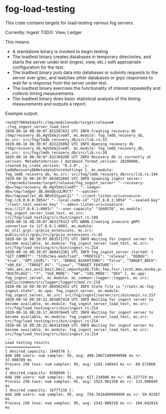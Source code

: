 fog-load-testing
================

This crate contains targets for load-testing various fog servers.

Currently: Ingest
TODO: View, Ledger

This means:

- A standalone binary is invoked to begin testing
- The loadtest binary creates databases in temporary directories, and
  starts the server under test (ingest, view, etc.) with appropriate configuration
  for the test.
- The loadtest binary puts data into databases or submits requests to the server
  over grpc, and watches other databases or grpc responses to wait for a response
  from the server under test.
- The loadtest binary exercises the functionality of interest repeatedly and
  collects timing measurements.
- The loadtest binary does basic statistical analysis of the timing measurements
  and outputs a report.

Example output:

```
root@77969a5da3fc:/tmp/mobilenode/target/release# ./fog_ingest_server_load_test
2020-08-16 08:30:07.815587831 UTC INFO Creating recovery db /tmp/recovery_db.HgV5XmjCve0T, mc.module: fog_lmdb_recovery_db, mc.src: src/fog/lmdb_recovery_db/src/lib.rs:33
2020-08-16 08:30:07.832225092 UTC INFO Opening recovery db /tmp/recovery_db.HgV5XmjCve0T, mc.module: fog_lmdb_recovery_db, mc.src: src/fog/lmdb_recovery_db/src/lib.rs:39
2020-08-16 08:30:07.832368206 UTC INFO Recovery db is currently at version: MetadataVersion { database_format_version: 20200806, created_by_crate_version: "0.3.0", _s: LmdbRecoveryDbMetadataStoreSettings }, mc.module: fog_lmdb_recovery_db, mc.src: src/fog/lmdb_recovery_db/src/lib.rs:194
2020-08-16 08:30:07.863032605 UTC INFO Spawning ingest server: "/tmp/mobilenode/target/release/fog_ingest_server" "--recovery-db=/tmp/recovery_db.HgV5XmjCve0T" "--ledger-db=/tmp/ledger_db.0khQEsULMVlT" "--watcher-db=/tmp/wallet_db.NRnhISypeCZi" "--client-listen-uri=insecure-fog://0.0.0.0:3054/" "--local-node-id" "127.0.0.1:3054" "--sealed-key" "/root/.test_sealed_key" "--admin-listen-uri=insecure-mca://127.0.0.1:8003/" "--user-capacity" "1048576", mc.module: fog_ingest_server_load_test, mc.src: src/fog/load_testing/src/bin/ingest.rs:198
2020-08-16 08:30:07.863179322 UTC WARN Creating insecure gRPC connection to 127.0.0.1:8003, mc.module: mc_util_grpc::grpcio_extensions, mc.src: public/util/grpc/src/grpcio_extensions.rs:45
2020-08-16 08:30:07.863571772 UTC INFO Waiting for ingest server to become available, mc.module: fog_ingest_server_load_test, mc.src: src/fog/load_testing/src/bin/ingest.rs:214
2020-08-16 08:30:07.869422381 UTC INFO fog_ingest_server started: { "GIT_COMMIT": "57d5c5ea-modified", "PROFILE": "release", "DEBUG": "true", "OPT_LEVEL": "3", "DEBUG_ASSERTIONS": "false", "TARGET_ARCH": "x86_64", "TARGET_OS": "linux", "TARGET_FEATURE": "adx,aes,avx,avx2,bmi1,bmi2,cmpxchg16b,f16c,fma,fxsr,lzcnt,mmx,movbe,pclmulqdq,popcnt,rdrand,rdseed,sse,sse2,sse3,sse4.1,sse4.2,ssse3,xsave,xsavec,xsaveopt,xsaves", "RUSTFLAGS": "?", "SGX_MODE": "SW", "IAS_MODE": "DEV" }, mc.app: fog_ingest_server, mc.module: mc_common::logger::loggers, mc.src: public/common/src/logger/loggers/mod.rs:218
2020-08-16 08:30:07.869562452 UTC INFO State file is "/root/.mc-fog-ingest-state", mc.app: fog_ingest_server, mc.module: fog_ingest_server, mc.src: src/fog/ingest/server/src/bin/main.rs:157
2020-08-16 08:30:12.863807429 UTC INFO Waiting for ingest server to become available, mc.module: fog_ingest_server_load_test, mc.src: src/fog/load_testing/src/bin/ingest.rs:214
2020-08-16 08:30:17.863970445 UTC INFO Waiting for ingest server to become available, mc.module: fog_ingest_server_load_test, mc.src: src/fog/load_testing/src/bin/ingest.rs:214
2020-08-16 08:30:22.864143948 UTC INFO Waiting for ingest server to become available, mc.module: fog_ingest_server_load_test, mc.src: src/fog/load_testing/src/bin/ingest.rs:214
...
Load testing results
================
{ desired_capacity: 1048576 }:
Add 100 users: num samples: 95, avg: 490.28671499999996 ms +/- 37.900709 ms
Process 250 txos: num samples: 95, avg: 1101.146943 ms +/- 89.572068 ms
{ desired_capacity: 8388608 }:
Add 100 users: num samples: 95, avg: 617.234906 ms +/- 46.227719 ms
Process 250 txos: num samples: 95, avg: 1553.961358 ms +/- 132.980845 ms
{ desired_capacity: 16777216 }:
Add 100 users: num samples: 95, avg: 754.7616499999999 ms +/- 59.92367 ms
Process 250 txos: num samples: 95, avg: 1542.809318 ms +/- 104.642014 ms
```
